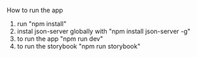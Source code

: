 How to run the app

1. run "npm install"
2. instal json-server globally with "npm install json-server -g"
3. to run the app "npm run dev"
4. to run the storybook "npm run storybook"

